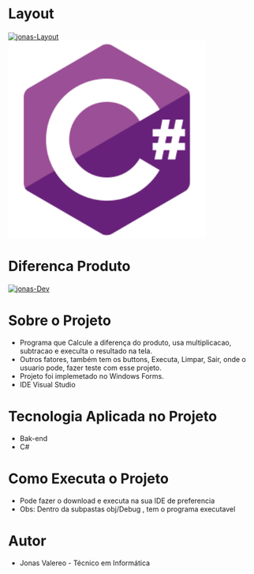 # Layout

<a href="#">
<img align="center"  alt="jonas-Layout" height ="400" width ="350" src ="https://user-images.githubusercontent.com/25933386/116760987-d6706c00-a9ec-11eb-9e2e-7dd29296c4c3.jpg" style="max-width: 100%;"></img>
</a>

<a href="#">
<img align="center"  alt="jonas-C#" height ="400" width ="400" src ="https://raw.githubusercontent.com/devicons/devicon/master/icons/csharp/csharp-original.svg" style="max-width: 100%;"></img>
</a>

# Diferenca Produto

<a href="#">
<img align="center"  alt="jonas-Dev" height ="60" width ="100" src ="https://user-images.githubusercontent.com/25933386/116830761-19b01380-ab82-11eb-9ae2-1fcc804ec23b.png" style="max-width: 100%;"></img>
</a>

# Sobre o Projeto

- Programa  que Calcule a diferença do produto, usa multiplicacao, subtracao e execulta o resultado na tela.
- Outros fatores, também tem os buttons, Executa, Limpar, Sair, onde o usuario pode, fazer teste com esse projeto.
- Projeto foi implemetado no  Windows Forms.
- IDE Visual Studio


# Tecnologia Aplicada no Projeto

- Bak-end
- C#

# Como Executa o Projeto

- Pode fazer o download e executa na sua IDE de preferencia
- Obs: Dentro da subpastas obj/Debug , tem o programa executavel

# Autor

- Jonas Valereo - Técnico em Informática 
